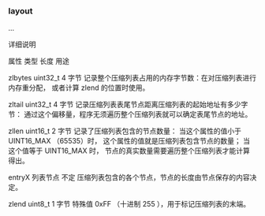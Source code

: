 ### layout

<zlbytes> <zltail> <zllen> <entry> <entry> ... <entry> <zlend>

详细说明

属性	类型	长度	用途

zlbytes	uint32_t	4 字节	记录整个压缩列表占用的内存字节数：在对压缩列表进行内存重分配， 或者计算 zlend 的位置时使用。

zltail	uint32_t	4 字节	记录压缩列表表尾节点距离压缩列表的起始地址有多少字节： 通过这个偏移量，程序无须遍历整个压缩列表就可以确定表尾节点的地址。

zllen	uint16_t	2 字节	记录了压缩列表包含的节点数量： 当这个属性的值小于 UINT16_MAX （65535）时， 这个属性的值就是压缩列表包含节点的数量； 当这个值等于 UINT16_MAX 时， 节点的真实数量需要遍历整个压缩列表才能计算得出。

entryX	列表节点	不定	压缩列表包含的各个节点，节点的长度由节点保存的内容决定。

zlend	uint8_t	1 字节	特殊值 0xFF （十进制 255 ），用于标记压缩列表的末端。

